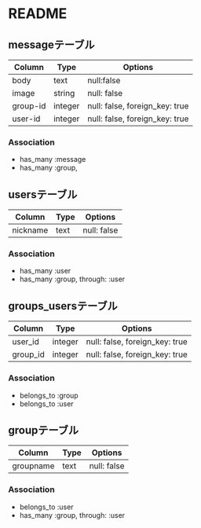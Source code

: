 # README

## messageテーブル
|Column|Type|Options|
|------|----|-------|
|body|text|null:false|
|image|string|null: false|
|group-id|integer|null: false, foreign_key: true|
|user-id|integer|null: false, foreign_key: true|
### Association
- has_many :message
- has_many :group,

## usersテーブル
|Column|Type|Options|
|------|----|-------|
|nickname|text|null: false|
### Association
- has_many :user
- has_many :group, through: :user

## groups_usersテーブル
|Column|Type|Options|
|------|----|-------|
|user_id|integer|null: false, foreign_key: true|
|group_id|integer|null: false, foreign_key: true|
### Association
- belongs_to :group
- belongs_to :user

## groupテーブル
|Column|Type|Options|
|------|----|-------|
|groupname|text|null: false|
### Association
- belongs_to :user
- has_many :group, through: :user
